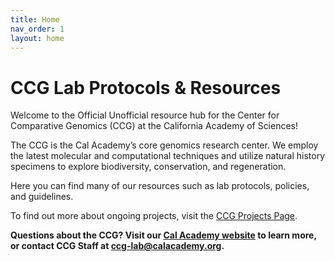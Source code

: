 ```yaml
---
title: Home
nav_order: 1
layout: home
---
```

# CCG Lab Protocols & Resources


Welcome to the Official Unofficial resource hub for the Center for Comparative Genomics (CCG) at the California Academy of Sciences! 

The CCG is the Cal Academy’s core genomics research center. We employ the latest molecular and computational techniques and utilize natural history specimens to explore biodiversity, conservation, and regeneration.

Here you can find many of our resources such as lab protocols, policies, and guidelines.

To find out more about ongoing projects, visit the [CCG Projects Page](https://www.calacademy.org/scientists/ccg/ccg-projects). 

**Questions about the CCG? Visit our [Cal Academy website](https://www.calacademy.org/scientists/ccg/ccg-lab-page) to learn more, or contact CCG Staff at [ccg-lab@calacademy.org](ccg-lab@calacademy.org).**
